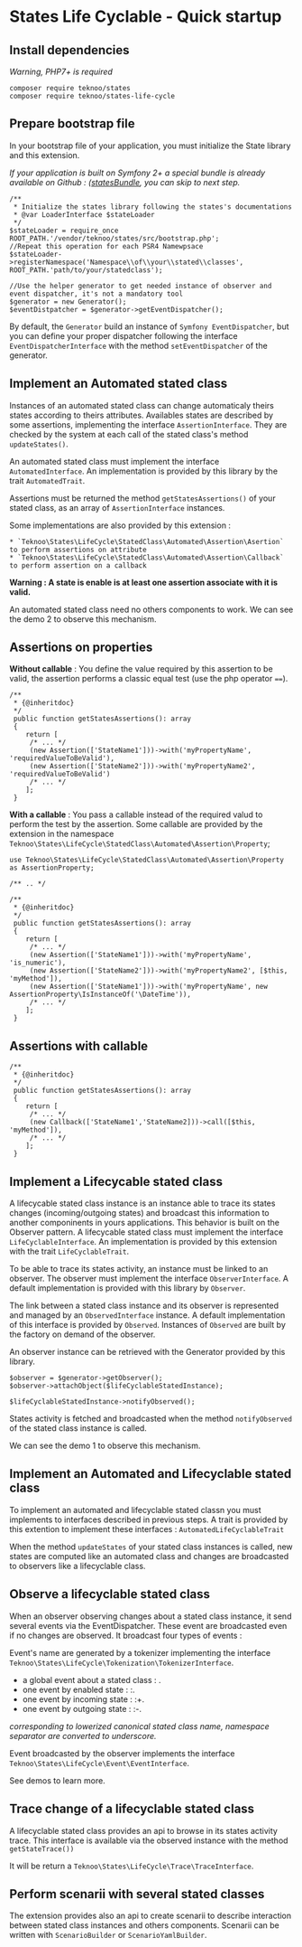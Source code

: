States Life Cyclable - Quick startup
====================================

Install dependencies
--------------------

*Warning, PHP7+ is required*

    composer require teknoo/states
    composer require teknoo/states-life-cycle

Prepare bootstrap file
----------------------

In your bootstrap file of your application, you must initialize the State library and this extension.

*If your application is built on Symfony 2+ a special bundle is already available on
Github : ([statesBundle](https://github.com/TeknooSoftware/statesBundle), you can skip to next step.*


    /**
     * Initialize the states library following the states's documentations
     * @var LoaderInterface $stateLoader
     */
    $stateLoader = require_once ROOT_PATH.'/vendor/teknoo/states/src/bootstrap.php';
    //Repeat this operation for each PSR4 Namewpsace
    $stateLoader->registerNamespace('Namespace\\of\\your\\stated\\classes', ROOT_PATH.'path/to/your/statedclass');

    //Use the helper generator to get needed instance of observer and event dispatcher, it's not a mandatory tool
    $generator = new Generator();
    $eventDistpatcher = $generator->getEventDispatcher();

By default, the `Generator` build an instance of `Symfony EventDispatcher`, but you can define your proper dispatcher
following the interface `EventDispatcherInterface` with the method `setEventDispatcher` of the generator.

Implement an Automated stated class
-----------------------------------

Instances of an automated stated class can change automaticaly theirs states according to theirs attributes.
Availables states are described by some assertions, implementing the interface `AssertionInterface`. They are checked
by the system at each call of the stated class's method `updateStates()`.

An automated stated class must implement the interface `AutomatedInterface`. An implementation is provided by this library
by the trait `AutomatedTrait`.

Assertions must be returned the method `getStatesAssertions()` of your stated class, as an array of `AssertionInterface` instances.

Some implementations are also provided by this extension :

    * `Teknoo\States\LifeCycle\StatedClass\Automated\Assertion\Asertion` to perform assertions on attribute
    * `Teknoo\States\LifeCycle\StatedClass\Automated\Assertion\Callback` to perform assertion on a callback

**Warning : A state is enable is at least one assertion associate with it is valid.**

An automated stated class need no others components to work. We can see the demo 2 to observe this mechanism.

Assertions on properties
------------------------

**Without callable** : You define the value required by this assertion to be valid, the assertion performs a classic
equal test (use the php operator `==`).

    /**
     * {@inheritdoc}
     */
     public function getStatesAssertions(): array
     {
        return [
         /* ... */
         (new Assertion(['StateName1']))->with('myPropertyName', 'requiredValueToBeValid'),
         (new Assertion(['StateName2']))->with('myPropertyName2', 'requiredValueToBeValid')
         /* ... */
        ];
     }

**With a callable** : You pass a callable instead of the required valud to perform the test by the assertion.
Some callable are provided by the extension in the namespace `Teknoo\States\LifeCycle\StatedClass\Automated\Assertion\Property`;

    use Teknoo\States\LifeCycle\StatedClass\Automated\Assertion\Property as AssertionProperty;

    /** .. */

    /**
     * {@inheritdoc}
     */
     public function getStatesAssertions(): array
     {
        return [
         /* ... */
         (new Assertion(['StateName1']))->with('myPropertyName', 'is_numeric'),
         (new Assertion(['StateName2']))->with('myPropertyName2', [$this, 'myMethod']),
         (new Assertion(['StateName1']))->with('myPropertyName', new AssertionProperty\IsInstanceOf('\DateTime')),
         /* ... */
        ];
     }

Assertions with callable
------------------------

    /**
     * {@inheritdoc}
     */
     public function getStatesAssertions(): array
     {
        return [
         /* ... */
         (new Callback(['StateName1','StateName2]))->call([$this, 'myMethod']),
         /* ... */
        ];
     }


Implement a Lifecycable stated class
------------------------------------

A lifecycable stated class instance is an instance able to trace its states changes (incoming/outgoing states) and
broadcast this information to another componinents in yours applications. This behavior is built on the Observer pattern.
A lifecycable stated class must implement the interface `LifeCyclableInterface`.
An implementation is provided by this extension with the trait `LifeCyclableTrait`.

To be able to trace its states activity, an instance must be linked to an observer. The observer must implement the interface
`ObserverInterface`. A default implementation is provided with this library by `Observer`.

The link between a stated class instance and its observer is represented and managed by an `ObservedInterface` instance.
A default implementation of this interface is provided by `Observed`. Instances of `Observed` are built by the factory
on demand of the observer.

An observer instance can be retrieved with the Generator provided by this library.

    $observer = $generator->getObserver();
    $observer->attachObject($lifeCyclableStatedInstance);

    $lifeCyclableStatedInstance->notifyObserved();

States activity is fetched and broadcasted when the method `notifyObserved` of the stated class instance is called.

We can see the demo 1 to observe this mechanism.

Implement an Automated and Lifecyclable stated class
----------------------------------------------------

To implement an automated and lifecyclable stated classn you must implements to interfaces described in previous steps.
A trait is provided by this extention to implement these interfaces : `AutomatedLifeCyclableTrait`

When the method `updateStates` of your stated class instances is called, new states are computed like an automated class
and changes are broadcasted to observers like a lifecyclable class.

Observe a lifecyclable stated class
-----------------------------------

When an observer observing changes about a stated class instance, it send several events via the EventDispatcher.
These event are broadcasted even if no changes are observed. It broadcast four types of events :

Event's name are generated by a tokenizer implementing the interface `Teknoo\States\LifeCycle\Tokenization\TokenizerInterface`.

*   a global event about a stated class : <base token>.
*   one event by enabled state : <base token>:<state name>.
*   one event by incoming state : <base token>:+<state name>.
*   one event by outgoing state : <base token>:-<state name>.

*<basename> corresponding to lowerized canonical stated class name, namespace separator are converted to underscore.*

Event broadcasted by the observer implements the interface `Teknoo\States\LifeCycle\Event\EventInterface`.

See demos to learn  more.

Trace change of a lifecyclable stated class
-------------------------------------------

A lifecyclable stated class provides an api to browse in its states activity trace. This interface is available via
the observed instance with the method `getStateTrace())`

It will be return a `Teknoo\States\LifeCycle\Trace\TraceInterface`.

Perform scenarii with several stated classes
--------------------------------------------

The extension provides also an api to create scenarii to describe interaction between stated class instances and others
components. Scenarii can be written with `ScenarioBuilder` or `ScenarioYamlBuilder`.